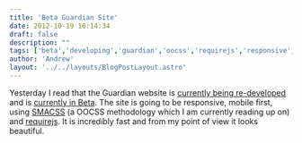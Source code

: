 ```yaml
---
title: 'Beta Guardian Site'
date: 2012-10-19 10:14:34
draft: false
description: ""
tags: ['beta','developing','guardian','oocss','requirejs','responsive','smacss']
author: 'Andrew'
layout: '../../layouts/BlogPostLayout.astro'
---
```


Yesterday I read that the Guardian website is [currently being re-developed](http://www.guardian.co.uk/help/developer-blog/2012/oct/18/responsive-design-guardian-introduction) and is [currently in Beta](http://beta.guardian.co.uk). The site is going to be responsive, mobile first, using [SMACSS](http://smacss.com/) (a OOCSS methodology which I am currently reading up on) and [requirejs](http://requirejs.org/). It is incredibly fast and from my point of view it looks beautiful.
